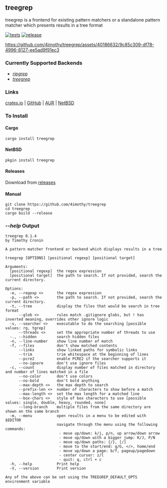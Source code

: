 ## treegrep

treegrep is a frontend for existing pattern matchers or a standalone pattern matcher which presents results in a tree format

[![tests](https://github.com/4imothy/treegrep/actions/workflows/ci.yml/badge.svg)](https://github.com/4imothy/treegrep/actions)
[![release](https://github.com/4imothy/treegrep/actions/workflows/cr.yml/badge.svg)](https://github.com/4imothy/treegrep/actions)


https://github.com/4imothy/treegrep/assets/40186632/9c85c309-df78-4996-8127-ee5ad9f91ec3


### Currently Supported Backends
- *[ripgrep](https://github.com/BurntSushi/ripgrep)*
- *[treegrep](https://github.com/4imothy/treegrep)*

### Links
[crates.io](https://crates.io/crates/treegrep) | [GitHub](https://github.com/4imothy/treegrep) | [AUR](https://aur.archlinux.org/packages/treegrep-bin) | [NetBSD](https://pkgsrc.se/sysutils/treegrep)

### To Install

#### Cargo
```
cargo install treegrep
```

#### NetBSD
```
pkgin install treegrep
```

#### Releases
Download from [releases](https://github.com/4imothy/treegrep/releases/)

#### Manual
```
git clone https://github.com/4imothy/treegrep
cd treegrep
cargo build --release
```

### *--help* Output
```
treegrep 0.1.4
by Timothy Cronin

A pattern matcher frontend or backend which displays results in a tree

treegrep [OPTIONS] [positional regexp] [positional target]

Arguments:
  [positional regexp]  the regex expression
  [positional target]  the path to search. If not provided, search the current directory.

Options:
  -e, --regexp <>      the regex expression
  -p, --path <>        the path to search. If not provided, search the current directory.
  -t, --tree           display the files that would be search in tree format
      --glob <>        rules match .gitignore globs, but ! has inverted meaning, overrides other ignore logic
  -s, --searcher <>    executable to do the searching [possible values: rg, tgrep]
      --threads <>     set the appropriate number of threads to use
  -., --hidden         search hidden files
  -n, --line-number    show line number of match
  -f, --files          don't show matched contents
      --links          show linked paths for symbolic links
      --trim           trim whitespace at the beginning of lines
      --pcre2          enable PCRE2 if the searcher supports it
      --no-ignore      don't use ignore files
  -c, --count          display number of files matched in directory and number of lines matched in a file
      --no-color       don't use colors
      --no-bold        don't bold anything
      --max-depth <>   the max depth to search
      --prefix-len <>  number of characters to show before a match
      --max-length <>  set the max length for a matched line
      --box-chars <>   style of box characters to use [possible values: single, double, heavy, rounded, none]
      --long-branch    multiple files from the same directory are shown on the same branch
  -m, --menu           open results in a menu to be edited with $EDITOR
                       navigate through the menu using the following commands:
                        - move up/down: k/j, p/n, up arrow/down arrow
                        - move up/down with a bigger jump: K/J, P/N
                        - move up/down paths: {/}, [/]
                        - move to the start/end: g/G, </>, home/end
                        - move up/down a page: b/f, pageup/pagedown
                        - center cursor: z/l
                        - quit: q, ctrl + c
  -h, --help           Print help
  -V, --version        Print version

Any of the above can be set using the TREEGREP_DEFAULT_OPTS environment variable
```
